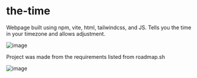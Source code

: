 # the-time

Webpage built using npm, vite, html, tailwindcss, and JS. Tells you the time in your timezone and allows adjustment.

![image](https://github.com/user-attachments/assets/76b67ddd-e136-4962-952e-463bbe032729)

Project was made from the requirements listed from roadmap.sh

![image](https://github.com/user-attachments/assets/8c443d63-8470-49c4-bcf8-4eee44ff28e5)

